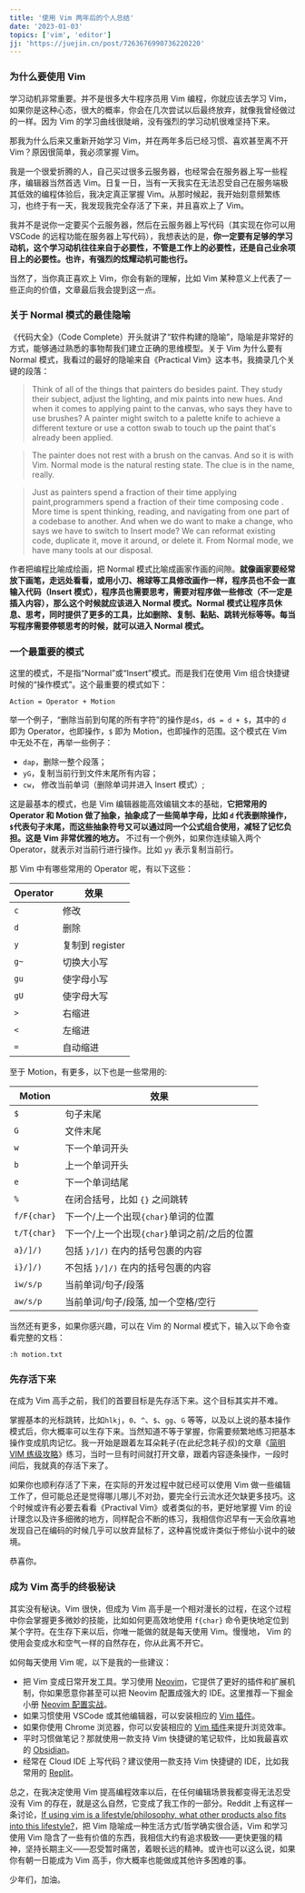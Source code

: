```yaml
---
title: '使用 Vim 两年后的个人总结'
date: '2023-01-03'
topics: ['vim', 'editor']
jj: 'https://juejin.cn/post/7263676990736220220'
---
```


### 为什么要使用 Vim

学习动机非常重要。并不是很多大牛程序员用 Vim 编程，你就应该去学习 Vim，如果你是这种心态，很大的概率，你会在几次尝试以后最终放弃，就像我曾经做过的一样。因为 Vim 的学习曲线很陡峭，没有强烈的学习动机很难坚持下来。

那我为什么后来又重新开始学习 Vim，并在两年多后已经习惯、喜欢甚至离不开 Vim？原因很简单，我必须掌握 Vim。

我是一个很爱折腾的人，自己买过很多云服务器，也经常会在服务器上写一些程序，编辑器当然首选 Vim。日复一日，当有一天我实在无法忍受自己在服务端极其低效的编程体验后，我决定真正掌握 Vim。从那时候起，我开始刻意频繁练习，也终于有一天，我发现我完全存活了下来，并且喜欢上了 Vim。

我并不是说你一定要买个云服务器，然后在云服务器上写代码（其实现在你可以用 VSCode 的远程功能在服务器上写代码），我想表达的是，**你一定要有足够的学习动机，这个学习动机往往来自于必要性，不管是工作上的必要性，还是自己业余项目上的必要性。也许，有强烈的炫耀动机可能也行。**

当然了，当你真正喜欢上 Vim，你会有新的理解，比如 Vim 某种意义上代表了一些正向的价值，文章最后我会提到这一点。

### 关于 Normal 模式的最佳隐喻

《代码大全》（Code Complete）开头就讲了“软件构建的隐喻”，隐喻是非常好的方式，能够通过熟悉的事物帮我们建立正确的思维模型。关于 Vim 为什么要有 Normal 模式，我看过的最好的隐喻来自《Practical Vim》这本书，我摘录几个关键的段落：

> Think of all of the things that painters do besides paint. They study their subject, adjust the lighting, and mix paints into new hues. And when it comes to applying paint to the canvas, who says they have to use brushes? A painter might switch to a palette knife to achieve a different texture or use a cotton swab to touch up the paint that's already been applied.

> The painter does not rest with a brush on the canvas. And so it is with Vim. Normal mode is the natural resting state. The clue is in the name, really.

> Just as painters spend a fraction of their time applying paint,programmers spend a fraction of their time composing code . More time is spent thinking, reading, and navigating from one part of a codebase to another. And when we do want to make a change, who says we have to switch to Insert mode? We can reformat existing code, duplicate it, move it around, or delete it. From Normal mode, we have many tools at our disposal.

作者把编程比喻成绘画，把 Normal 模式比喻成画家作画的间隙。**就像画家要经常放下画笔，走远处看看，或用小刀、棉球等工具修改画作一样，程序员也不会一直输入代码（Insert 模式），程序员也需要思考，需要对程序做一些修改（不一定是插入内容），那么这个时候就应该进入 Normal 模式。Normal 模式让程序员休息、思考，同时提供了更多的工具，比如删除、复制、黏贴、跳转光标等等。每当写程序需要停顿思考的时候，就可以进入 Normal 模式。**

### 一个最重要的模式

这里的模式，不是指“Normal”或“Insert”模式。而是我们在使用 Vim 组合快捷键时候的“操作模式”。这个最重要的模式如下：

```
Action = Operator + Motion
```

举一个例子，“删除当前到句尾的所有字符”的操作是`d$`，`d$ = d + $`，其中的 `d` 即为 Operator，也即操作，`$` 即为 Motion，也即操作的范围。这个模式在 Vim 中无处不在，再举一些例子：

- `dap`，删除一整个段落；
- `yG`，复制当前行到文件末尾所有内容；
- `cw`， 修改当前单词（删除单词并进入 Insert 模式）;

这是最基本的模式，也是 Vim 编辑器能高效编辑文本的基础，**它把常用的 Operator 和 Motion 做了抽象，抽象成了一些简单字母，比如 `d` 代表删除操作，`$`代表句子末尾，而这些抽象符号又可以通过同一个公式组合使用，减轻了记忆负担。这是 Vim 非常优雅的地方。** 不过有一个例外，如果你连续输入两个 Operator，就表示对当前行进行操作。比如 `yy` 表示复制当前行。

那 Vim 中有哪些常用的 Operator 呢，有以下这些：

| Operator | 效果            |
| -------- | --------------- |
| `c`      | 修改            |
| `d`      | 删除            |
| `y`      | 复制到 register |
| `g~`     | 切换大小写      |
| `gu`     | 使字母小写      |
| `gU`     | 使字母大写      |
| `>`      | 右缩进          |
| `<`      | 左缩进          |
| `=`      | 自动缩进        |

至于 Motion，有更多，以下也是一些常用的:

| Motion      | 效果                                         |
| ----------- | -------------------------------------------- |
| `$`         | 句子末尾                                     |
| `G`         | 文件末尾                                     |
| `w`         | 下一个单词开头                               |
| `b`         | 上一个单词开头                               |
| `e`         | 下一个单词结尾                               |
| `%`         | 在闭合括号，比如 `{}` 之间跳转               |
| `f/F{char}` | 下一个/上一个出现`{char}`单词的位置          |
| `t/T{char}` | 下一个/上一个出现`{char}`单词之前/之后的位置 |
| `a}/]/)`    | 包括 `}/]/)` 在内的括号包裹的内容            |
| `i}/]/)`    | 不包括 `}/]/)` 在内的括号包裹的内容          |
| `iw/s/p`    | 当前单词/句子/段落                           |
| `aw/s/p`    | 当前单词/句子/段落, 加一个空格/空行          |

当然还有更多，如果你感兴趣，可以在 Vim 的 Normal 模式下，输入以下命令查看完整的文档：

```
:h motion.txt
```

### 先存活下来

在成为 Vim 高手之前，我们的首要目标是先存活下来。这个目标其实并不难。

掌握基本的光标跳转，比如`hlkj`，`0`、`^`、`$`、`gg`、`G` 等等，以及以上说的基本操作模式后，你大概率可以生存下来。当然知道不等于掌握，你需要频繁地练习把基本操作变成肌肉记忆。我一开始是跟着左耳朵耗子(在此纪念耗子叔)的文章《[简明 VIM 练级攻略](https://coolshell.cn/articles/5426.html)》练习，当时一旦有时间就打开文章，跟着内容逐条操作，一段时间后，我就真的存活下来了。

如果你也顺利存活了下来，在实际的开发过程中就已经可以使用 Vim 做一些编辑工作了，但可能总还是觉得哪儿哪儿不对劲，要完全行云流水还欠缺更多技巧。这个时候或许有必要去看看《Practival Vim》或者类似的书，更好地掌握 Vim 的设计理念以及许多细微的地方，同样配合不断的练习，我相信你迟早有一天会欣喜地发现自己在编码的时候几乎可以放弃鼠标了，这种喜悦或许类似于修仙小说中的破境。

恭喜你。

### 成为 Vim 高手的终极秘诀

其实没有秘诀。Vim 很快，但成为 Vim 高手是一个相对漫长的过程，在这个过程中你会掌握更多微妙的技能，比如如何更高效地使用 `f{char}` 命令更快地定位到某个字符。在生存下来以后，你唯一能做的就是每天使用 Vim。慢慢地， Vim 的使用会变成水和空气一样的自然存在，你从此离不开它。

如何每天使用 Vim 呢，以下是我的一些建议：

- 把 Vim 变成日常开发工具。学习使用 [Neovim](https://neovim.io/)，它提供了更好的插件和扩展机制，你如果愿意你甚至可以把 Neovim 配置成强大的 IDE。这里推荐一下掘金小册 [Neovim 配置实战](https://juejin.cn/book/7051157342770954277?utm_source=course_list)。
- 如果习惯使用 VSCode 或其他编辑器，可以安装相应的 [Vim 插件](https://marketplace.visualstudio.com/items?itemName=vscodevim.vim)。
- 如果你使用 Chrome 浏览器，你可以安装相应的 [Vim 插件](https://chrome.google.com/webstore/detail/vimium/dbepggeogbaibhgnhhndojpepiihcmeb)来提升浏览效率。
- 平时习惯做笔记？那就使用一款支持 Vim 快捷键的笔记软件，比如我最喜欢的 [Obsidian](https://obsidian.md/)。
- 经常在 Cloud IDE 上写代码？建议使用一款支持 Vim 快捷键的 IDE，比如我常用的 [Replit](https://replit.com/)。

总之，在我决定使用 Vim 提高编程效率以后，在任何编辑场景我都变得无法忍受没有 Vim 的存在，就是这么自然，它变成了我工作的一部分。Reddit 上有这样一条讨论，[If using vim is a lifestyle/philosophy, what other products also fits into this lifestyle?](https://www.reddit.com/r/vim/comments/q9zhrc/if_using_vim_is_a_lifestylephilosophy_what_other/)，把 Vim 隐喻成一种生活方式/哲学确实很合适，Vim 和学习使用 Vim 隐含了一些有价值的东西，我相信大约有追求极致——更快更强的精神，坚持长期主义——忍受暂时痛苦，着眼长远的精神。或许也可以这么说，如果你有朝一日能成为 Vim 高手，你大概率也能做成其他许多困难的事。

少年们，加油。

